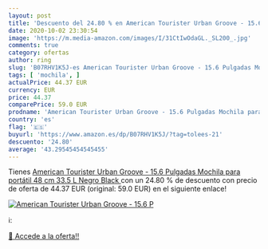 ```yaml
---
layout: post
title: 'Descuento del 24.80 % en American Tourister Urban Groove - 15.6 P'
date: 2020-10-02 23:30:54
image: 'https://m.media-amazon.com/images/I/31CtIwOdaGL._SL200_.jpg'
comments: true
category: ofertas
author: ring
slug: 'B07RHV1K5J-es American Tourister Urban Groove - 15.6 Pulgadas Mochila...'
tags: [ 'mochila', ]
actualPrice: 44.37 EUR
currency: EUR
price: 44.37
comparePrice: 59.0 EUR
prodname: 'American Tourister Urban Groove - 15.6 Pulgadas Mochila para portátil  48 cm  33.5 L  Negro  Black '
country: 'es'
flag: '🇪🇸'
buyurl: 'https://www.amazon.es/dp/B07RHV1K5J/?tag=tolees-21'
descuento: '24.80'
average: '43.29545454545455'
---
```


Tienes [American Tourister Urban Groove - 15.6 Pulgadas Mochila para portátil  48 cm  33.5 L  Negro  Black ](https://www.amazon.es/dp/B07RHV1K5J/?tag=tolees-21) con un 24.80 % de descuento con precio de oferta de 44.37 EUR (original: 59.0 EUR) en el siguiente enlace!

[![American Tourister Urban Groove - 15.6 P](https://m.media-amazon.com/images/I/31CtIwOdaGL._SL200_.jpg)](https://www.amazon.es/dp/B07RHV1K5J/?tag=tolees-21)

ℹ️:


[🛒 Accede a la oferta!!](https://www.amazon.es/dp/B07RHV1K5J/?tag=tolees-21)
